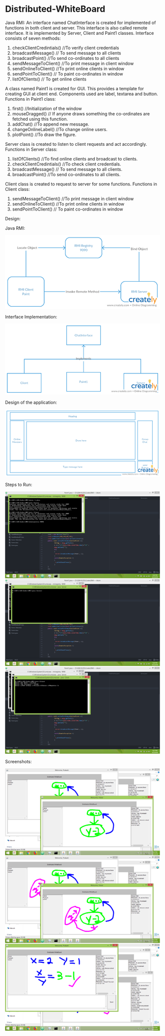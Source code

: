 # Distributed-WhiteBoard

Java RMI:
An interface named ChatInterface is created for implemented of functions in both client and server. This interface is also called remote interface. It is implemented by Server, Client and Paint1 classes.
Interface consists of seven methods:
1.	checkClientCredintials() //To verify client credentials
2.	broadcastMessage() // To send message to all clients
3.	broadcastPoint() //To send co-ordinates to all clients
4.	sendMessageToClient() //To print message in client window
5.	sendOnlineToClient() //To print online clients in window
6.	sendPointToClient() // To paint co-ordinates in window
7.	listOfClients() // To get online clients

A class named Paint1 is created for GUI. This provides a template for creating GUI at client end. Components used are label, textarea and button.
Functions in Paint1 class:
1.	first() //Initialization of the window
2.	mouseDragged() // If anyone draws something the co-ordinates are fetched using this function.
3.	addChat() //To append new message.
4.	changeOnlineLabel() //To change online users.
5.	plotPoint() //To draw the figure.


Server class is created to listen to client requests and act accordingly.
Functions in Server class:
1.	listOfClients() //To find online clients and broadcast to clients.
2.	checkClientCredintials() //To check client credentials.
3.	broadcastMessage() // To send message to all clients.
4.	broadcastPoint() //To send co-ordinates to all clients.

Client class is created to request to server for some functions.
Functions in Client class:
1.	sendMessageToClient() //To print message in client window
2.	sendOnlineToClient() //To print online clients in window
3.	sendPointToClient() // To paint co-ordinates in window


Design:

Java RMI:

![](/Images/image002.jpg)

Interface Implementation:

![](/Images/image003.jpg)

Design of the application:

![](/Images/image004.jpg)

Steps to Run:

![Start Registry](/Images/image005.png)
![Run Server](/Images/image006.png)
![Start Client](/Images/image007.png)

Screenshots:

![](/Images/image014.png)
![](/Images/image015.png)
![](/Images/image016.png)

